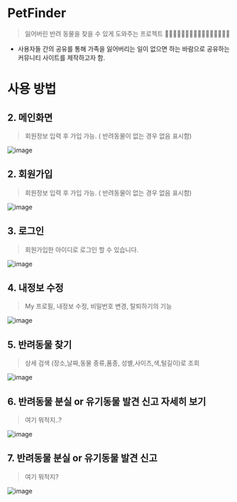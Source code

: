 # PetFinder
> 잃어버린 반려 동물을 찾을 수 있게 도와주는 프로젝트 🦊🐵🐶🐺🐱🦁🐯🦒🦝🐮🐷🐗🐭🐹🐰🐻
> 
+ 사용자들 간의 공유를 통해 가족을 잃어버리는 일이 없으면 하는 바람으로 
  공유하는 커뮤니티 사이트를 제작하고자 함.

# 사용 방법

## 2. 메인화면
> 회원정보 입력 후 가입 가능. ( 반려동물이 없는 경우 없음 표시함)

![image](https://user-images.githubusercontent.com/29085414/136134771-27487a9d-6e08-4abe-a6ca-b154201e5c01.png)

## 2. 회원가입
> 회원정보 입력 후 가입 가능. ( 반려동물이 없는 경우 없음 표시함)

![image](https://user-images.githubusercontent.com/29085414/136134241-76f92d46-d3ec-4411-a00b-8c81f9230169.png)
## 3. 로그인
> 회원가입한 아이디로 로그인 할 수 있습니다.

![image](https://user-images.githubusercontent.com/29085414/136134316-7278cdb7-e9fb-4fc0-a80d-a31ff7442d0b.png)

## 4. 내정보 수정
> My 프로필, 내정보 수정, 비밀번호 변경, 탈퇴하기의 기능 

![image](https://user-images.githubusercontent.com/29085414/136134440-449d7823-f8dd-4316-9e73-78c3852e5032.png)

## 5. 반려동물 찾기
> 상세 검색 (장소,날짜,동물 종류,품종, 성별,사이즈,색,털길이)로 조회

![image](https://user-images.githubusercontent.com/29085414/136135515-e27c1c41-849f-4e9d-b79a-239e3ee04f2e.png)

## 6. 반려동물 분실 or 유기동물 발견 신고 자세히 보기
> 여기 뭐적지..?

![image](https://user-images.githubusercontent.com/29085414/136136356-c3bd885e-c7ea-45e8-a40e-c3bf62ead293.png)


## 7. 반려동물 분실 or 유기동물 발견 신고
> 여기 뭐적지?

![image](https://user-images.githubusercontent.com/29085414/136135732-a498d7a5-b5f8-400c-84fe-4d17bab3c104.png)



